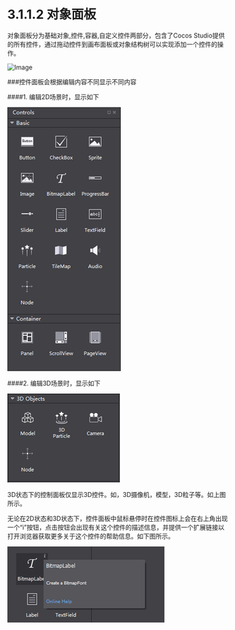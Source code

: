 # 3.1.1.2 对象面板

对象面板分为基础对象,控件,容器,自定义控件两部分，包含了Cocos Studio提供的所有控件，通过拖动控件到画布面板或对象结构树可以实现添加一个控件的操作。

![Image](res/objects.png)

###控件面板会根据编辑内容不同显示不同内容

####1. 编辑2D场景时，显示如下

![Image](res/image007.png)



####2. 编辑3D场景时，显示如下

![Image](res/image009.png)

3D状态下的控制面板仅显示3D控件。如，3D摄像机，模型，3D粒子等。如上图所示。

无论在2D状态和3D状态下，控件面板中鼠标悬停时在控件图标上会在右上角出现一个“i”按钮，点击按钮会出现有关这个控件的描述信息，并提供一个扩展链接以打开浏览器获取更多关于这个控件的帮助信息。如下图所示。

![Image](res/image008.png)
